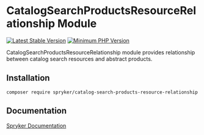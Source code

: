 # CatalogSearchProductsResourceRelationship Module
[![Latest Stable Version](https://poser.pugx.org/spryker/catalog-search-products-resource-relationship/v/stable.svg)](https://packagist.org/packages/spryker/catalog-search-products-resource-relationship)
[![Minimum PHP Version](https://img.shields.io/badge/php-%3E%3D%207.4-8892BF.svg)](https://php.net/)

CatalogSearchProductsResourceRelationship module provides relationship between catalog search resources and abstract products.

## Installation

```
composer require spryker/catalog-search-products-resource-relationship
```

## Documentation

[Spryker Documentation](https://docs.spryker.com)
